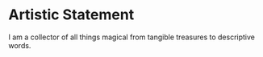 # Artistic Statement

I am a collector of all things magical from tangible treasures to descriptive words.
